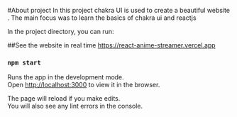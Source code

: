 #About project
In this project chakra UI is used to create a beautiful website . The main focus was to learn the basics of chakra ui and reactjs

In the project directory, you can run:

##See the website in real time
https://react-anime-streamer.vercel.app

### `npm start`

Runs the app in the development mode.<br />
Open [http://localhost:3000](http://localhost:3000) to view it in the browser.


The page will reload if you make edits.<br />
You will also see any lint errors in the console.

